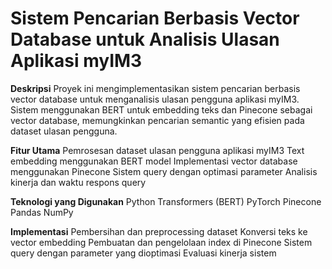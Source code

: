 # Sistem Pencarian Berbasis Vector Database untuk Analisis Ulasan Aplikasi myIM3
**Deskripsi**
Proyek ini mengimplementasikan sistem pencarian berbasis vector database untuk menganalisis ulasan pengguna aplikasi myIM3. Sistem menggunakan BERT untuk embedding teks dan Pinecone sebagai vector database, memungkinkan pencarian semantic yang efisien pada dataset ulasan pengguna.

**Fitur Utama**
Pemrosesan dataset ulasan pengguna aplikasi myIM3
Text embedding menggunakan BERT model
Implementasi vector database menggunakan Pinecone
Sistem query dengan optimasi parameter
Analisis kinerja dan waktu respons query

**Teknologi yang Digunakan**
Python
Transformers (BERT)
PyTorch
Pinecone
Pandas
NumPy

**Implementasi**
Pembersihan dan preprocessing dataset
Konversi teks ke vector embedding
Pembuatan dan pengelolaan index di Pinecone
Sistem query dengan parameter yang dioptimasi
Evaluasi kinerja sistem
